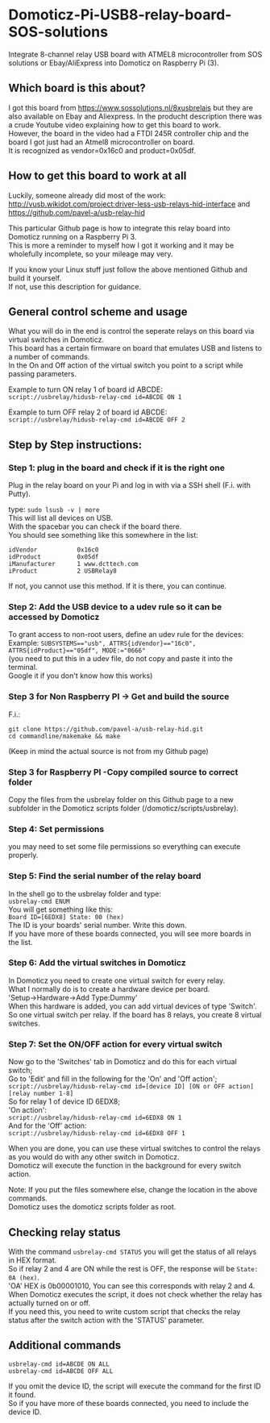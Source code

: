 # Domoticz-Pi-USB8-relay-board-SOS-solutions
Integrate 8-channel relay USB board with ATMEL8 microcontroller from SOS solutions or Ebay/AliExpress into Domoticz on Raspberry Pi (3).

## Which board is this about?
I got this board from https://www.sossolutions.nl/8xusbrelais but they are also available on Ebay and Aliexpress.
In the producht description there was a crude Youtube video explaining how to get this board to work.<br>
However, the board in the video had a FTDI 245R controller chip and the board I got just had an Atmel8 microcontroller on board.<br>
It is recognized as vendor=0x16c0 and product=0x05df.

## How to get this board to work at all
Luckily, someone already did most of the work: <br>http://vusb.wikidot.com/project:driver-less-usb-relays-hid-interface and <br>https://github.com/pavel-a/usb-relay-hid

This particular Github page is how to integrate this relay board into Domoticz running on a Raspberry Pi 3. <br>This is more a reminder to myself how I got it working and it may be wholefully incomplete, so your mileage may very.

If you know your Linux stuff just follow the above mentioned Github and build it yourself. <br>If not, use this description for guidance.

## General control scheme and usage
What you will do in the end is control the seperate relays on this board via virtual switches in Domoticz.<br>
This board has a certain firmware on board that emulates USB and listens to a number of commands.<br>
In the On and Off action of the virtual switch you point to a script while passing parameters.

Example to turn ON relay 1 of board id ABCDE:<br>
`script://usbrelay/hidusb-relay-cmd id=ABCDE ON 1`<br>

Example to turn OFF relay 2 of board id ABCDE:<br>
`script://usbrelay/hidusb-relay-cmd id=ABCDE OFF 2`<br>

## Step by Step instructions:

### Step 1: plug in the board and check if it is the right one
Plug in the relay board on your Pi and log in with via a SSH shell (F.i. with Putty).

type: `sudo lsusb -v | more`<br>
This will list all devices on USB.<br>
With the spacebar you can check if the board there.<br>
You should see something like this somewhere in the list:
```
idVendor           0x16c0
idProduct          0x05df
iManufacturer      1 www.dcttech.com
iProduct           2 USBRelay8
```
If not, you cannot use this method. If it is there, you can continue.

### Step 2: Add the USB device to a udev rule so it can be accessed by Domoticz
To grant access to non-root users, define an udev rule for the devices:<br>
Example: `SUBSYSTEMS=="usb", ATTRS{idVendor}=="16c0", ATTRS{idProduct}=="05df", MODE:="0666" `<br>
(you need to put this in a udev file, do not copy and paste it into the terminal. <br>Google it if you don't know how this works)<br>

### Step 3 for Non Raspberry PI -> Get and build the source 
F.i.:
```
git clone https://github.com/pavel-a/usb-relay-hid.git
cd commandline/makemake && make
```
(Keep in mind the actual source is not from my Github page)

### Step 3 for Raspberry PI -Copy compiled source to correct folder
Copy the files from the usbrelay folder on this Github page to a new subfolder in the Domoticz scripts folder (/domoticz/scripts/usbrelay).

### Step 4: Set permissions
you may need to set some file permissions so everything can execute properly.

### Step 5: Find the serial number of the relay board
In the shell go to the usbrelay folder and type:<br>
`usbrelay-cmd ENUM`<br>
You will get something like this:<br>
`Board ID=[6EDX8] State: 00 (hex)`<br>
The ID is your boards' serial number. Write this down.<br>
If you have more of these boards connected, you will see more boards in the list.

### Step 6: Add the virtual switches in Domoticz
In Domoticz you need to create one virtual switch for every relay.<br>
What I normally do is to create a hardware device per board. <br>
'Setup->Hardware->Add Type:Dummy'<br>
When this hardware is added, you can add virtual devices of type 'Switch'.<br>
So one virtual switch per relay. If the board has 8 relays, you create 8 virtual switches.<br>

### Step 7: Set the ON/OFF action for every virtual switch
Now go to the 'Switches' tab in Domoticz and do this for each virtual switch;<br>
Go to 'Edit' and fill in the following for the 'On' and 'Off action';<br>
`script://usbrelay/hidusb-relay-cmd id=[device ID] [ON or OFF action] [relay number 1-8]`<br>
So for relay 1 of device ID 6EDX8;<br>
'On action':<br>
`script://usbrelay/hidusb-relay-cmd id=6EDX8 ON 1`<br>
And for the 'Off' action:<br>
`script://usbrelay/hidusb-relay-cmd id=6EDX8 OFF 1`<br>

When you are done, you can use these virtual switches to control the relays as you would do with any other switch in Domoticz.<br>Domoticz will execute the function in the background for every switch action.<br>

Note: If you put the files somewhere else, change the location in the above commands.<br>
Domoticz uses the domoticz scripts folder as root.

## Checking relay status
With the command `usbrelay-cmd STATUS` you will get the status of all relays in HEX format.<br>
So if relay 2 and 4 are ON while the rest is OFF, the response will be `State: 0A (hex)`.<br>
'OA' HEX is 0b00001010, You can see this corresponds with relay 2 and 4.<br>
When Domoticz executes the script, it does not check whether the relay has actually turned on or off.<br>
If you need this, you need to write custom script that checks the relay status after the switch action with the 'STATUS' parameter.

## Additional commands
```
usbrelay-cmd id=ABCDE ON ALL
usbrelay-cmd id=ABCDE OFF ALL
```
If you omit the device ID, the script will execute the command for the first ID it found.<br>
So if you have more of these boards connected, you need to include the device ID.



